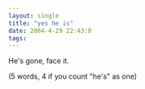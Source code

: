 ```yaml
---
layout: single
title: "yes he is"
date: 2004-4-29 22:43:0
tags: 
---
```


He's gone, face it.

(5 words, 4 if you count "he's" as one)

